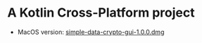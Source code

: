 # A Kotlin Cross-Platform project

- MacOS version: [simple-data-crypto-gui-1.0.0.dmg](https://github.com/mdnbras/simple-data-crypto-gui/releases/download/v1.0.0/simple-data-crypto-gui-1.0.0.dmg)